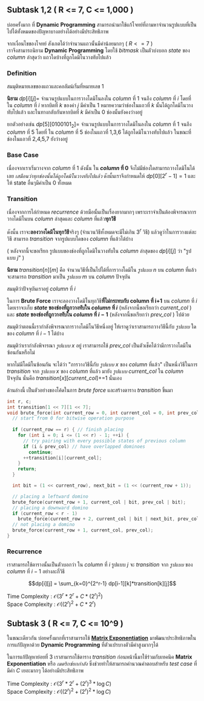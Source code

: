 ## Subtask 1,2 ( R <= 7, C <= 1\,000 )
บ่อยครั้งมาก ที่ **Dynamic Programming** สามารถนำมาใช้แก้โจทย์ที่ถามหาจำนวนรูปแบบที่เป็นไปได้ทั้งหมดของปัญหาบางอย่างได้อย่างมีประสิทธิภาพ  

จากเงื่อนไขของโจทย์ สังเกตได้ว่าจำนวนแถวนั้นมีค่าน้อยมากๆ ( $R <= 7$ )  
เราจึงสามารถนิยาม **Dynamic Programming** โดยใช้ *bitmask* เป็นตัวบ่งบอก *state* ของ *column* ล่าสุดว่า แถวใดบ้างที่ถูกโดมิโนวางทับไปแล้ว  

### Definition 

สมมุติหมายเลขของแถวและคอลัมน์เริ่มที่หมายเลข 1

**นิยาม** $dp[i][j] =$ จำนวนรูปแบบในการวางโดมิโนลงใน *column* ที่ 1 จนถึง *column* ที่ $i$ โดยที่ ใน *column* ที่ $i$ หากบิตที่ $k$ ของค่า $j$ มีค่าเป็น 1 หมายความว่าช่องในแถวที่ $k$ นั้นได้ถูกโดมิโนวางทับไปแล้ว และในทางกลับกันหากบิตที่ $k$ มีค่าเป็น 0 ช่องนั้นยังคงว่างอยู่  

ยกตัวอย่างเช่น $dp[5][0100101_2] =$ จำนวนรูปแบบในการวางโดมิโนลงใน *column* ที่ 1 จนถึง *column* ที่ 5 โดยที่ ใน *column* ที่ 5 ช่องในแถวที่ 1,3,6 ได้ถูกโดมิโนวางทับไปแล้ว ในขณะที่ช่องในแถวที่ 2,4,5,7 ยังว่างอยู่  

### Base Case

เนื่องจากเราเริ่มวางจาก *column* ที่ 1 ดังนั้น ใน ***column* ที่ 0** จึงไม่มีช่องใดสามารถวางโดมิโนได้เลย *เสมือนว่าทุกช่องนั้นได้ถูกโดมิโนวางทับไปแล้ว* ดังนั้นเราจึงกำหนดให้ $dp[0][2^r-1]=1$ และให้ state อื่นๆมีค่าเป็น 0 ทั้งหมด  

### Transition
เนื่องจากการไล่กำหนด *recurrence* ด้วยมือนั้นเป็นเรื่องยากมากๆ เพราะเราจำเป็นต้องพิจารณาการวางโดมิโนบน *column* ล่าสุดและ *column* ที่แล้ว**ทุกวิธี** 

ดังนั้น เราจะ**ลองวางโดมิโนทุกวิธี**จริงๆ (จำนวนวิธีทั้งหมดจะมีไม่เกิน $3^r$  วิธี) แล้วดูว่าในการวางแต่ละวิธี สามารถ *transition* จากรูปแบบใดของ *column* ที่แล้วได้บ้าง 

( หลังจากนี้จะขอเรียก รูปแบบของช่องที่ถูกโดมิโนวางทับใน *column* ล่าสุดของ $dp[i][j]$ ว่า "รูปแบบ $j$" )  

**นิยาม** $transition[n][m]$ คือ จำนวนวิธีที่เป็นไปได้ที่การวางโดมิโน *รูปแบบ* $n$ บน *column* ที่แล้ว จะสามารถ *transition* มาเป็น *รูปแบบ* $m$ บน *column* ปัจจุบัน  

สมมุติว่าปัจจุบันเราอยู่ *column* ที่ $i$

ในการ **Brute Force** เราจะลองวางโดมิโนทุกวิธี**ที่ไม่กระทบกับ column ที่ i+1** บน *column* ที่ $i$ โดยเราจะเก็บ ***state* ของช่องที่ถูกวางทับใน *column* ที่ $i$** (หลังจากนี้ขอเรียกว่า *current_col* ) และ ***state* ของช่องที่ถูกวางทับใน *column* ที่ $i-1$** (หลังจากนี้ขอเรียกว่า *prev_col* ) ไปด้วย  

สมมุติว่าตอนนี้เรากำลังพิจารณาการวางโดมิโนวิธีหนึ่งอยู่ ให้เราดูว่าเราสามารถวางวิธีนี้กับ *รูปแบบ* ใดของ *column* ที่ $i-1$ ได้บ้าง  

สมมุติว่าเรากำลังพิจารณา *รูปแบบ* $x$ อยู่ เราสามารถใช้ *prev_col* เป็นตัวเช็คได้ว่ามีการวางโดมิโนซ้อนกันหรือไม่  

หากไม่มีโดมิโนซ้อนกัน จะได้ว่า "การวางวิธีนี้กับ *รูปแบบ* $x$ ของ *column* ที่แล้ว" เป็นหนึ่งวิธีในการ *transition* จาก *รูปแบบ* $x$  ของ *column* ที่แล้ว มายัง *รูปแบบ current_col* ใน *column* ปัจจุบัน นั่นคือ $transition[x][current\_col]$+=1 นั่นเอง  

ด้านล่างนี้ เป็นตัวอย่างของโค้ดในการ *brute force*  และสร้างตาราง *transition* ขึ้นมา

```cpp
int r, c;
int transition[1 << 7][1 << 7]; 
void brute_force(int current_row = 0, int current_col = 0, int prev_col = 0) {
  // start from 0 for bitwise operation purpose
    
  if (current_row == r) { // finish placing
    for (int i = 0; i <= (1 << r) - 1; ++i) {
	  // try pairing with every possible states of previous column
      if (i & prev_col) // have overlapped dominoes
        continue;
      ++transition[i][current_col];
    }
    return;
  }

  int bit = (1 << current_row), next_bit = (1 << (current_row + 1));

  // placing a leftward domino
  brute_force(current_row + 1, current_col | bit, prev_col | bit);
  // placing a downward domino
  if (current_row < r - 1)
    brute_force(current_row + 2, current_col | bit | next_bit, prev_col);
  // not placing a domino
  brute_force(current_row + 1, current_col, prev_col);
}
```
### Recurrence

เราสามารถใช้ตารางนั้นเป็นตัวบอกว่า ใน *column* ที่ $i$ รูปแบบ $j$ จะ *transition* จาก *รูปแบบ* ของ *column* ที่ $i-1$ อย่างละกี่วิธี  

$$dp[i][j] = \sum_{k=0}^{2^r-1} dp[i-1][k]*transition[k][j]$$    

Time Complexity : $\mathcal{O}(3^r*2^r+C*(2^r)^2)$  
Space Complexity : $\mathcal{O}((2^r)^2+C*2^r)$  

## Subtask 3 ( R <= 7, C <= 10^9 )  

ในขณะเดียวกัน บ่อยครั้งมากที่เราสามารถใช้ [**Matrix Exponentiation**](https://www.hackerearth.com/practice/notes/matrix-exponentiation-1/) มาพัฒนาประสิทธิภาพในการแก้ปัญหาด้วย **Dynamic Programming** ที่ตัวแปรบางตัวมีค่าสูงมากๆได้

ในการแก้ปัญหาย่อยที่ 3 เราสามารถใช้ตาราง *transition* ก่อนหน้านี้มาใช้ร่วมกับเทคนิค **Matrix Exponentiation** หรือ *เมตริกซ์ยกกำลัง* ซึ่งช่วยทำให้สามารถคำนวณคำตอบสำหรับ *test case*  ที่มีค่า $C$ เยอะมากๆ ได้อย่างมีประสิทธิภาพ  

Time Complexity : $\mathcal{O}(3^r*2^r+(2^r)^3*\log{C})$  
Space Complexity : $\mathcal{O}((2^r)^2+(2^r)^2*\log{C})$  

